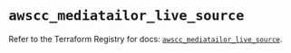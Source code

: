 # `awscc_mediatailor_live_source`

Refer to the Terraform Registry for docs: [`awscc_mediatailor_live_source`](https://registry.terraform.io/providers/hashicorp/awscc/0.70.0/docs/resources/mediatailor_live_source).
